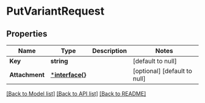 # PutVariantRequest

## Properties
Name | Type | Description | Notes
------------ | ------------- | ------------- | -------------
**Key** | **string** |  | [default to null]
**Attachment** | [***interface{}**](interface{}.md) |  | [optional] [default to null]

[[Back to Model list]](../README.md#documentation-for-models) [[Back to API list]](../README.md#documentation-for-api-endpoints) [[Back to README]](../README.md)

